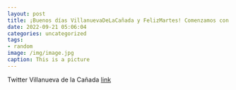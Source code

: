 ```yaml
---
layout: post
title: ¡Buenos días VillanuevaDeLaCañada y FelizMartes! Comenzamos con unas recomendaciones de la PolicíaLocal sobre el uso del pati...
date: 2022-09-21 05:06:04
categories: uncategorized
tags:
- random
image: /img/image.jpg
caption: This is a picture
---
```

Twitter Villanueva de la Cañada [link](https://twitter.com/AytoVDLCanada/status/1572123551863545858)
